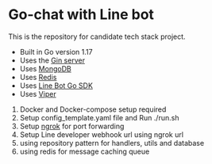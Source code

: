 # Go-chat with Line bot

This is the repository for candidate tech stack project.

- Built in Go version 1.17
- Uses the [Gin server](https://github.com/go-chi/chi)
- Uses [MongoDB](https://github.com/mongodb/mongo-go-driver)
- Uses [Redis](https://github.com/go-redis/redis)
- Uses [Line Bot Go SDK](https://github.com/line/line-bot-sdk-go) 
- Uses [Viper](https://github.com/spf13/viper)

1. Docker and Docker-compose setup required
2. Setup config_template.yaml file and Run ./run.sh
3. Setup [ngrok](https://ngrok.com) for port forwarding
4. Setup Line developer webhook url using ngrok url 
5. using repository pattern for handlers, utils and database
6. using redis for message caching queue